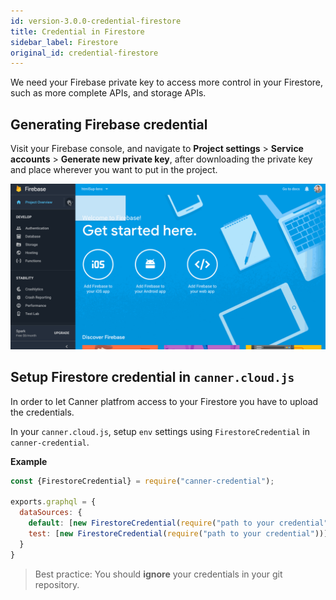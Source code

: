 ```yaml
---
id: version-3.0.0-credential-firestore
title: Credential in Firestore
sidebar_label: Firestore
original_id: credential-firestore
---
```


We need your Firebase private key to access more control in your Firestore, such as more complete APIs, and storage APIs.

## Generating Firebase credential

Visit your Firebase console, and navigate to **Project settings** > **Service accounts** > **Generate new private key**, after downloading the private key and place wherever you want to put in the project.

![firebasesdk](/img/firebasesdk.gif)

## Setup Firestore credential in `canner.cloud.js`

In order to let Canner platfrom access to your Firestore you have to upload the credentials.

In your `canner.cloud.js`, setup `env` settings using `FirestoreCredential` in `canner-credential`.

**Example**

```js
const {FirestoreCredential} = require("canner-credential");

exports.graphql = {
  dataSources: {
    default: [new FirestoreCredential(require("path to your credential"))],
    test: [new FirestoreCredential(require("path to your credential"))]
  }
}
```

> Best practice: You should **ignore** your credentials in your git repository.